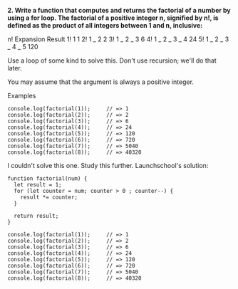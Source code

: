 **2. Write a function that computes and returns the factorial of a number by using a for loop. The factorial of a positive integer n, signified by n!, is defined as the product of all integers between 1 and n, inclusive:**

n! Expansion Result
1! 1 1
2! 1 _ 2 2
3! 1 _ 2 _ 3 6
4! 1 _ 2 _ 3 _ 4 24
5! 1 _ 2 _ 3 _ 4 _ 5 120

Use a loop of some kind to solve this. Don't use recursion; we'll do that later.

You may assume that the argument is always a positive integer.

Examples

```
console.log(factorial(1));     // => 1
console.log(factorial(2));     // => 2
console.log(factorial(3));     // => 6
console.log(factorial(4));     // => 24
console.log(factorial(5));     // => 120
console.log(factorial(6));     // => 720
console.log(factorial(7));     // => 5040
console.log(factorial(8));     // => 40320
```

I couldn't solve this one. Study this further. Launchschool's solution:

```
function factorial(num) {
  let result = 1;
  for (let counter = num; counter > 0 ; counter--) {
    result *= counter;
  }

  return result;
}

console.log(factorial(1));     // => 1
console.log(factorial(2));     // => 2
console.log(factorial(3));     // => 6
console.log(factorial(4));     // => 24
console.log(factorial(5));     // => 120
console.log(factorial(6));     // => 720
console.log(factorial(7));     // => 5040
console.log(factorial(8));     // => 40320

```
